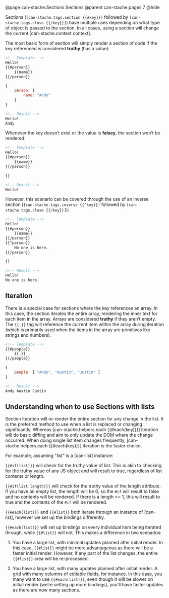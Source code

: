 @page can-stache.Sections Sections
@parent can-stache.pages 7
@hide

Sections (`[can-stache.tags.section {{#key}}]` followed by `[can-stache.tags.close {{/key}}]`) have multiple uses
depending on what type of object is passed to the section. In all cases, using a section will change
the current [can-stache.context context].

The most basic form of section will simply render a section of code if the key referenced is considered **truthy** (has a value):

```html
<!-- Template -->
Hello!
{{#person}}
	{{name}}
{{/person}}
```

```js
{
	person: {
		name: "Andy"
	}
}
```

```html
<!-- Result -->
Hello!
Andy
```

Whenever the key doesn’t exist or the value is **falsey**, the section won’t be rendered:

```html
<!-- Template -->
Hello!
{{#person}}
	{{name}}
{{/person}}
```

```js
{}
```

```html
<!-- Result -->
Hello!
```

However, this scenario can be covered through the use of an inverse section
(`[can-stache.tags.inverse {{^key}}]` followed by `[can-stache.tags.close {{/key}}]`):

```html
<!-- Template -->
Hello!
{{#person}}
	{{name}}
{{/person}}
{{^person}}
	No one is here.
{{/person}}
```

```js
{}
```

```html
<!-- Result -->
Hello!
No one is here.
```

## Iteration

There is a special case for sections where the key references an array. In this case, the section iterates
the entire array, rendering the inner text for each item in the array. Arrays are considered **truthy** if
they aren’t empty. The `{{.}}` tag will reference the current item within the array during iteration (which is
primarily used when the items in the array are primitives like strings and numbers).

```html
<!-- Template -->
{{#people}}
	{{.}}
{{/people}}
```

```js
{
	people: [ "Andy", "Austin", "Justin" ]
}
```

```html
<!-- Result -->
Andy Austin Justin
```

## Understanding when to use Sections with lists

Section iteration will re-render the entire section for any change in the list. It is the preferred method to
use when a list is replaced or changing significantly. Whereas [can-stache.helpers.each {{#each(key)}}] iteration
will do basic diffing and aim to only update the DOM where the change occurred. When doing single list item
changes frequently, [can-stache.helpers.each {{#each(key)}}] iteration is the faster choice.

For example, assuming "list" is a [can-list] instance:

`{{#if(list)}}` will check for the truthy value of list. This is akin to checking for the truthy value of any JS object and will result to true, regardless of list contents or length.

`{{#if(list.length)}}` will check for the truthy value of the length attribute. If you have an empty list, the length will be 0, so the `#if` will result to false and no contents will be rendered. If there is a length >= 1, this will result to true and the contents of the `#if` will be rendered.

`{{#each(list)}}` and `{{#list}}` both iterate through an instance of [can-list], however we set up the bindings differently.

`{{#each(list)}}` will set up bindings on every individual item being iterated through, while `{{#list}}` will not. This makes a difference in two scenarios:

1) You have a large list, with minimal updates planned after initial render. In this case, `{{#list}}` might be more advantageous as there will be a faster initial render. However, if any part of the list changes, the entire `{{#list}}` area will be re-processed.

2) You have a large list, with many updates planned after initial render. A grid with many columns of editable fields, for instance. In this case, you many want to use `{{#each(list)}}`, even though it will be slower on initial render (we’re setting up more bindings), you’ll have faster updates as there are now many sections.
